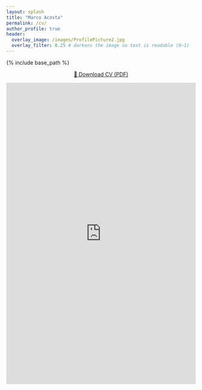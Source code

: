 ```yaml
---
layout: splash
title: "Marco Acosta"
permalink: /cv/
author_profile: true
header:
  overlay_image: /images/ProfilePicture2.jpg
  overlay_filter: 0.25 # darkens the image so text is readable (0–1)
---
```



{% include base_path %}


<p style="text-align:center;">
  <a href="{{ '/files/CV_MAAC.pdf' | relative_url }}" target="_blank">📄 Download CV (PDF)</a>
</p>


<iframe src="https://docs.google.com/gview?url={{ site.url }}/files/CV_MAAC.pdf&embedded=true"
        style="width:100%; height:800px;" frameborder="0">
</iframe>
